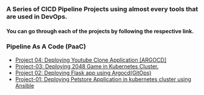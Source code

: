 ### A Series of CICD Pipeline Projects using almost every tools that are used in DevOps.

#### You can go through each of the projects by following the respective link.

### Pipeline As A Code (PaaC)  

- [Project 04: Deploying Youtube Clone Application [ARGOCD]](https://github.com/saeedalig/youtube-clone-app.git)  
- [Project-03: Deploying 2048 Game in Kubernetes Cluster.](https://github.com/saeedalig/2048-in-react.git)
- [Project 02: Deploying Flask app using Argocd(GitOps)](https://github.com/saeedalig/flask-app.git)  
- [Project-01: Deploying Petstore Application in kubernetes cluster using Ansible](https://github.com/saeedalig/petstore.git)

